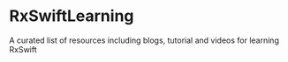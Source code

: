# RxSwiftLearning
A curated list of resources including blogs, tutorial and videos for learning RxSwift
